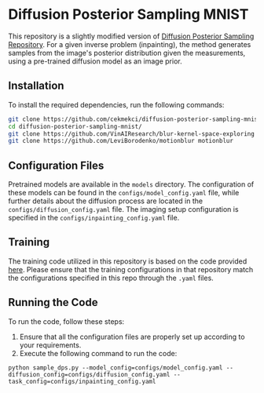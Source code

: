 
# Diffusion Posterior Sampling MNIST

This repository is a slightly modified version of [Diffusion Posterior Sampling Repository](https://github.com/DPS2022/diffusion-posterior-sampling). For a given inverse problem (inpainting), the method generates samples from the image's posterior distribution given the measurements, using a pre-trained diffusion model as an image prior.


## Installation

To install the required dependencies, run the following commands:

```bash
git clone https://github.com/cekmekci/diffusion-posterior-sampling-mnist.git
cd diffusion-posterior-sampling-mnist/
git clone https://github.com/VinAIResearch/blur-kernel-space-exploring bkse
git clone https://github.com/LeviBorodenko/motionblur motionblur
```

## Configuration Files

Pretrained models are available in the `models` directory. The configuration of these models can be found in the `configs/model_config.yaml` file, while further details about the diffusion process are located in the `configs/diffusion_config.yaml` file. The imaging setup configuration is specified in the `configs/inpainting_config.yaml` file.

## Training

The training code utilized in this repository is based on the code provided [here](https://github.com/cekmekci/diffusion-model-mnist). Please ensure that the training configurations in that repository match the configurations specified in this repo through the `.yaml` files.

## Running the Code

To run the code, follow these steps:

1. Ensure that all the configuration files are properly set up according to your requirements.
2. Execute the following command to run the code:

```
python sample_dps.py --model_config=configs/model_config.yaml --diffusion_config=configs/diffusion_config.yaml --task_config=configs/inpainting_config.yaml
```



